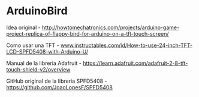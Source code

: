 # ArduinoBird

Idea original - http://howtomechatronics.com/projects/arduino-game-project-replica-of-flappy-bird-for-arduino-on-a-tft-touch-screen/

Como usar una TFT - www.instructables.com/id/How-to-use-24-inch-TFT-LCD-SPFD5408-with-Arduino-U/

Manual de la libreria Adafruit - https://learn.adafruit.com/adafruit-2-8-tft-touch-shield-v2/overview

GitHub original de la libreria SPFD5408 - https://github.com/JoaoLopesF/SPFD5408
